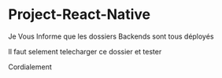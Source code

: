 # Project-React-Native


Je Vous Informe que les dossiers Backends sont tous déployés

Il faut selement telecharger ce dossier et tester

Cordialement
